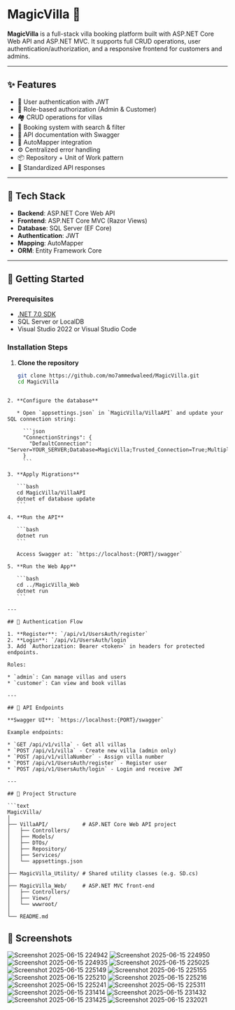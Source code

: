 # MagicVilla 🏡

**MagicVilla** is a full-stack villa booking platform built with ASP.NET Core Web API and ASP.NET MVC. It supports full CRUD operations, user authentication/authorization, and a responsive frontend for customers and admins.

---

## ✨ Features

- 🔐 User authentication with JWT
- 👤 Role-based authorization (Admin & Customer)
- 🏘 CRUD operations for villas
- 📅 Booking system with search & filter
- 🧭 API documentation with Swagger
- 🧰 AutoMapper integration
- ⚙️ Centralized error handling
- 📦 Repository + Unit of Work pattern
- 💬 Standardized API responses

---

## 🔧 Tech Stack

- **Backend**: ASP.NET Core Web API
- **Frontend**: ASP.NET Core MVC (Razor Views)
- **Database**: SQL Server (EF Core)
- **Authentication**: JWT
- **Mapping**: AutoMapper
- **ORM**: Entity Framework Core

---

## 🚀 Getting Started

### Prerequisites

- [.NET 7.0 SDK](https://dotnet.microsoft.com/en-us/download)
- SQL Server or LocalDB
- Visual Studio 2022 or Visual Studio Code

### Installation Steps

1. **Clone the repository**
   ```bash
   git clone https://github.com/mo7ammedwaleed/MagicVilla.git
   cd MagicVilla
````

2. **Configure the database**

   * Open `appsettings.json` in `MagicVilla/VillaAPI` and update your SQL connection string:

     ```json
     "ConnectionStrings": {
       "DefaultConnection": "Server=YOUR_SERVER;Database=MagicVilla;Trusted_Connection=True;MultipleActiveResultSets=true"
     }
     ```

3. **Apply Migrations**

   ```bash
   cd MagicVilla/VillaAPI
   dotnet ef database update
   ```

4. **Run the API**

   ```bash
   dotnet run
   ```

   Access Swagger at: `https://localhost:{PORT}/swagger`

5. **Run the Web App**

   ```bash
   cd ../MagicVilla_Web
   dotnet run
   ```

---

## 🔑 Authentication Flow

1. **Register**: `/api/v1/UsersAuth/register`
2. **Login**: `/api/v1/UsersAuth/login`
3. Add `Authorization: Bearer <token>` in headers for protected endpoints.

Roles:

* `admin`: Can manage villas and users
* `customer`: Can view and book villas

---

## 🧪 API Endpoints

**Swagger UI**: `https://localhost:{PORT}/swagger`

Example endpoints:

* `GET /api/v1/villa` - Get all villas
* `POST /api/v1/villa` - Create new villa (admin only)
* `POST /api/v1/villaNumber` - Assign villa number
* `POST /api/v1/UsersAuth/register` - Register user
* `POST /api/v1/UsersAuth/login` - Login and receive JWT

---

## 📁 Project Structure

```text
MagicVilla/
│
├── VillaAPI/           # ASP.NET Core Web API project
│   ├── Controllers/
│   ├── Models/
│   ├── DTOs/
│   ├── Repository/
│   ├── Services/
│   └── appsettings.json
│
├── MagicVilla_Utility/ # Shared utility classes (e.g. SD.cs)
│
├── MagicVilla_Web/     # ASP.NET MVC front-end
│   ├── Controllers/
│   ├── Views/
│   └── wwwroot/
│
└── README.md
````
## 📸 Screenshots
![Screenshot 2025-06-15 224942](https://github.com/user-attachments/assets/1530ba41-eb5c-45e0-a7ec-54c9b21b21a5)
![Screenshot 2025-06-15 224950](https://github.com/user-attachments/assets/0db1031c-0f22-4a72-9a54-acd0d1079008)
![Screenshot 2025-06-15 224935](https://github.com/user-attachments/assets/744915ac-0e60-4fd0-8725-3da92f7df676)
![Screenshot 2025-06-15 225025](https://github.com/user-attachments/assets/8a281c52-a575-408c-b1c5-b0398a9b1127)
![Screenshot 2025-06-15 225149](https://github.com/user-attachments/assets/118ad913-6e6a-4be1-b5b7-4437d9fefd72)
![Screenshot 2025-06-15 225155](https://github.com/user-attachments/assets/3fc0cd60-4620-4e9b-8a2b-2fb24d1aeae2)
![Screenshot 2025-06-15 225210](https://github.com/user-attachments/assets/000d8146-fdc6-4b91-a879-ea3ff68bccc5)
![Screenshot 2025-06-15 225216](https://github.com/user-attachments/assets/43eb711c-9510-48b7-b46b-b6658053d815)
![Screenshot 2025-06-15 225241](https://github.com/user-attachments/assets/66fc510d-eeac-4889-ba99-6d5fea8bc7c0)
![Screenshot 2025-06-15 225311](https://github.com/user-attachments/assets/acbd32c2-c234-43e5-8d81-91e77859ea7b)
![Screenshot 2025-06-15 231414](https://github.com/user-attachments/assets/b28f813e-9c7c-4464-98a1-9b06ad4dfb04)
![Screenshot 2025-06-15 231432](https://github.com/user-attachments/assets/af96ac24-b062-4e7c-b600-190b3876e573)
![Screenshot 2025-06-15 231425](https://github.com/user-attachments/assets/775d5ee5-18f5-43c4-887f-2e390ad8fb6f)
![Screenshot 2025-06-15 232021](https://github.com/user-attachments/assets/49f51b00-08d6-47bf-bda1-a2b5b7d329e9)

